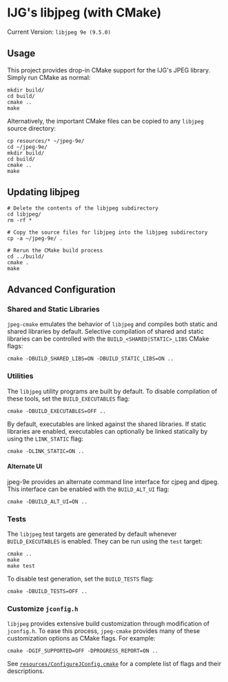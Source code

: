 # IJG's libjpeg (with CMake)
Current Version: `libjpeg 9e (9.5.0)`

## Usage
This project provides drop-in CMake support for the IJG's JPEG library.
Simply run CMake as normal:

```Shell
mkdir build/
cd build/
cmake ..
make
```

Alternatively, the important CMake files can be copied to any `libjpeg`
source directory:
```Shell
cp resources/* ~/jpeg-9e/
cd ~/jpeg-9e/
mkdir build/
cd build/
cmake ..
make
```

## Updating libjpeg
```Shell
# Delete the contents of the libjpeg subdirectory
cd libjpeg/
rm -rf *

# Copy the source files for libjpeg into the libjpeg subdirectory
cp -a ~/jpeg-9e/ .

# Rerun the CMake build process
cd ../build/
cmake .
make
```

## Advanced Configuration
### Shared and Static Libraries
`jpeg-cmake` emulates the behavior of `libjpeg` and compiles both static and
shared libraries by default. Selective compilation of shared and static
libraries can be controlled with the `BUILD_<SHARED|STATIC>_LIBS` CMake flags:

```Shell
cmake -DBUILD_SHARED_LIBS=ON -DBUILD_STATIC_LIBS=ON ..
```

### Utilities
The `libjpeg` utility programs are built by default. To disable compilation of
these tools, set the `BUILD_EXECUTABLES` flag:
```Shell
cmake -DBUILD_EXECUTABLES=OFF ..
```

By default, executables are linked against the shared libraries. If
static libraries are enabled, executables can optionally be linked statically
by using the `LINK_STATIC` flag:
```Shell
cmake -DLINK_STATIC=ON ..
```

#### Alternate UI
jpeg-9e provides an alternate command line interface for cjpeg and djpeg. This
interface can be enabled with the `BUILD_ALT_UI` flag:
```Shell
cmake -DBUILD_ALT_UI=ON ..
```

### Tests
The `libjpeg` test targets are generated by default whenever
`BUILD_EXECUTABLES` is enabled. They can be run using the `test` target:
```Shell
cmake ..
make
make test
```

To disable test generation, set the `BUILD_TESTS` flag:
```Shell
cmake -DBUILD_TESTS=OFF ..
```

### Customize `jconfig.h`
`libjpeg` provides extensive build customization through modification of `jconfig.h`.
To ease this process, `jpeg-cmake` provides many of these customization options
as CMake flags. For example:

```Shell
cmake -DGIF_SUPPORTED=OFF -DPROGRESS_REPORT=ON ..
```

See [`resources/ConfigureJConfig.cmake`](resources/ConfigureJConfig.cmake) for
a complete list of flags and their descriptions.
